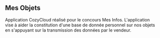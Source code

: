 ## Mes Objets

Application CozyCloud réalisé pour le concours Mes Infos.
L'application vise à aider la constitution d'une base de donnée personnel sur nos objets en s'appuyant sur la transmission des données par le vendeur.
